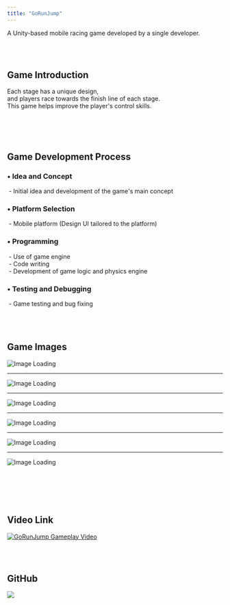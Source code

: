```yaml
---
title: "GoRunJump"
---
```


A Unity-based mobile racing game developed by a single developer.

<!--more-->
<br><br>

## **Game Introduction**

Each stage has a unique design,  
and players race towards the finish line of each stage.  
This game helps improve the player's control skills.  
<br><br>
<br><br> 

## **Game Development Process**  

### • Idea and Concept
&nbsp;\- Initial idea and development of the game's main concept  

### • Platform Selection  
&nbsp;\- Mobile platform (Design UI tailored to the platform)

### • Programming  
&nbsp;\- Use of game engine  
&nbsp;\- Code writing  
&nbsp;\- Development of game logic and physics engine  

### • Testing and Debugging  
&nbsp;\- Game testing and bug fixing<br><br>
<br><br>
  
## **Game Images**


![Image Loading](featured(2).png)
___________________________________________________  
![Image Loading](featured(3).png)
___________________________________________________   
![Image Loading](featured(4).png)
___________________________________________________  
![Image Loading](featured(5).png)
___________________________________________________  
![Image Loading](featured(6).png)
___________________________________________________  
![Image Loading](featured(7).png)
<br><br>
<br><br>
<br><br>

## **Video Link**
<a href="https://youtu.be/8U53EGoqHm4">
    <img src="featured(9).png" alt="GoRunJump Gameplay Video" style="display: block; margin: 0 auto 0 0;">
</a>

<br><br>

## **GitHub**
<a href="https://github.com/KRavie403/GoRunJumpProject">
    <img src="featured(8).png" style="display: block; margin: 0 auto 0 0;">
</a>
